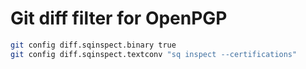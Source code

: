 # Git diff filter for OpenPGP

```sh
git config diff.sqinspect.binary true
git config diff.sqinspect.textconv "sq inspect --certifications"
```
